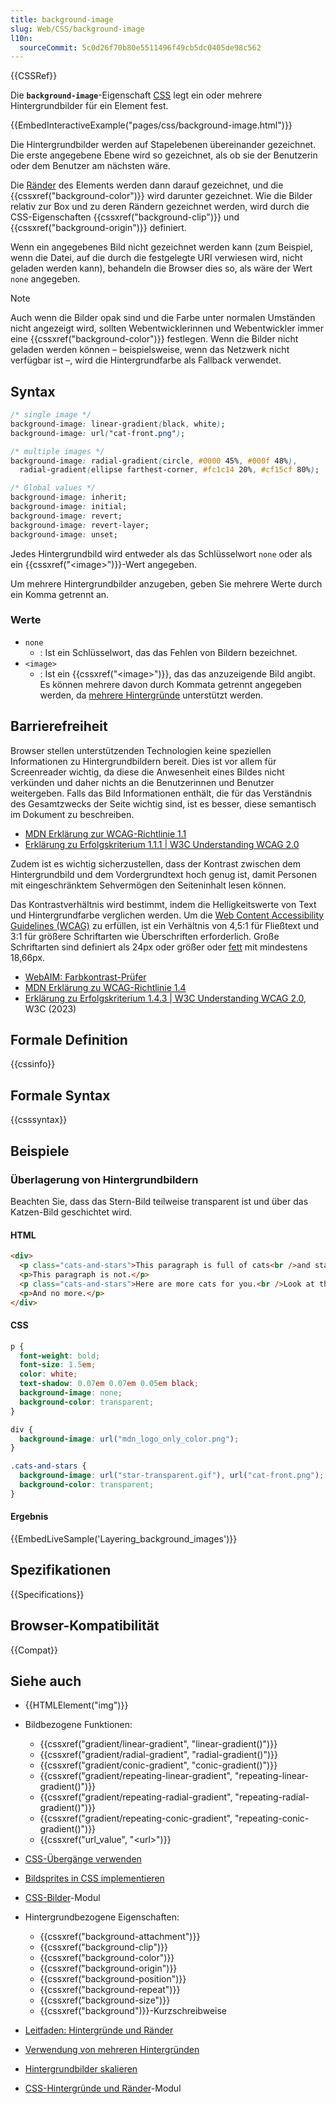 ```yaml
---
title: background-image
slug: Web/CSS/background-image
l10n:
  sourceCommit: 5c0d26f70b80e5511496f49cb5dc0405de98c562
---
```


{{CSSRef}}

Die **`background-image`**-Eigenschaft [CSS](/de/docs/Web/CSS) legt ein oder mehrere Hintergrundbilder für ein Element fest.

{{EmbedInteractiveExample("pages/css/background-image.html")}}

Die Hintergrundbilder werden auf Stapelebenen übereinander gezeichnet. Die erste angegebene Ebene wird so gezeichnet, als ob sie der Benutzerin oder dem Benutzer am nächsten wäre.

Die [Ränder](/de/docs/Web/CSS/border) des Elements werden dann darauf gezeichnet, und die {{cssxref("background-color")}} wird darunter gezeichnet. Wie die Bilder relativ zur Box und zu deren Rändern gezeichnet werden, wird durch die CSS-Eigenschaften {{cssxref("background-clip")}} und {{cssxref("background-origin")}} definiert.

Wenn ein angegebenes Bild nicht gezeichnet werden kann (zum Beispiel, wenn die Datei, auf die durch die festgelegte URI verwiesen wird, nicht geladen werden kann), behandeln die Browser dies so, als wäre der Wert `none` angegeben.

> [!NOTE]
> Auch wenn die Bilder opak sind und die Farbe unter normalen Umständen nicht angezeigt wird, sollten Webentwicklerinnen und Webentwickler immer eine {{cssxref("background-color")}} festlegen. Wenn die Bilder nicht geladen werden können – beispielsweise, wenn das Netzwerk nicht verfügbar ist –, wird die Hintergrundfarbe als Fallback verwendet.

## Syntax

```css
/* single image */
background-image: linear-gradient(black, white);
background-image: url("cat-front.png");

/* multiple images */
background-image: radial-gradient(circle, #0000 45%, #000f 48%),
  radial-gradient(ellipse farthest-corner, #fc1c14 20%, #cf15cf 80%);

/* Global values */
background-image: inherit;
background-image: initial;
background-image: revert;
background-image: revert-layer;
background-image: unset;
```

Jedes Hintergrundbild wird entweder als das Schlüsselwort `none` oder als ein {{cssxref("&lt;image&gt;")}}-Wert angegeben.

Um mehrere Hintergrundbilder anzugeben, geben Sie mehrere Werte durch ein Komma getrennt an.

### Werte

- `none`
  - : Ist ein Schlüsselwort, das das Fehlen von Bildern bezeichnet.
- `<image>`
  - : Ist ein {{cssxref("&lt;image&gt;")}}, das das anzuzeigende Bild angibt. Es können mehrere davon durch Kommata getrennt angegeben werden, da [mehrere Hintergründe](/de/docs/Web/CSS/CSS_backgrounds_and_borders/Using_multiple_backgrounds) unterstützt werden.

## Barrierefreiheit

Browser stellen unterstützenden Technologien keine speziellen Informationen zu Hintergrundbildern bereit. Dies ist vor allem für Screenreader wichtig, da diese die Anwesenheit eines Bildes nicht verkünden und daher nichts an die Benutzerinnen und Benutzer weitergeben. Falls das Bild Informationen enthält, die für das Verständnis des Gesamtzwecks der Seite wichtig sind, ist es besser, diese semantisch im Dokument zu beschreiben.

- [MDN Erklärung zur WCAG-Richtlinie 1.1](/de/docs/Web/Accessibility/Understanding_WCAG/Perceivable#guideline_1.1_—_providing_text_alternatives_for_non-text_content)
- [Erklärung zu Erfolgskriterium 1.1.1 | W3C Understanding WCAG 2.0](https://www.w3.org/TR/UNDERSTANDING-WCAG20/text-equiv-all.html)

Zudem ist es wichtig sicherzustellen, dass der Kontrast zwischen dem Hintergrundbild und dem Vordergrundtext hoch genug ist, damit Personen mit eingeschränktem Sehvermögen den Seiteninhalt lesen können.

Das Kontrastverhältnis wird bestimmt, indem die Helligkeitswerte von Text und Hintergrundfarbe verglichen werden. Um die [Web Content Accessibility Guidelines (WCAG)](https://www.w3.org/WAI/standards-guidelines/wcag/) zu erfüllen, ist ein Verhältnis von 4,5:1 für Fließtext und 3:1 für größere Schriftarten wie Überschriften erforderlich. Große Schriftarten sind definiert als 24px oder größer oder [fett](/de/docs/Web/CSS/font-weight) mit mindestens 18,66px.

- [WebAIM: Farbkontrast-Prüfer](https://webaim.org/resources/contrastchecker/)
- [MDN Erklärung zu WCAG-Richtlinie 1.4](/de/docs/Web/Accessibility/Understanding_WCAG/Perceivable#guideline_1.4_make_it_easier_for_users_to_see_and_hear_content_including_separating_foreground_from_background)
- [Erklärung zu Erfolgskriterium 1.4.3 | W3C Understanding WCAG 2.0](https://www.w3.org/TR/UNDERSTANDING-WCAG20/visual-audio-contrast-contrast.html), W3C (2023)

## Formale Definition

{{cssinfo}}

## Formale Syntax

{{csssyntax}}

## Beispiele

### Überlagerung von Hintergrundbildern

Beachten Sie, dass das Stern-Bild teilweise transparent ist und über das Katzen-Bild geschichtet wird.

#### HTML

```html
<div>
  <p class="cats-and-stars">This paragraph is full of cats<br />and stars.</p>
  <p>This paragraph is not.</p>
  <p class="cats-and-stars">Here are more cats for you.<br />Look at them!</p>
  <p>And no more.</p>
</div>
```

#### CSS

```css
p {
  font-weight: bold;
  font-size: 1.5em;
  color: white;
  text-shadow: 0.07em 0.07em 0.05em black;
  background-image: none;
  background-color: transparent;
}

div {
  background-image: url("mdn_logo_only_color.png");
}

.cats-and-stars {
  background-image: url("star-transparent.gif"), url("cat-front.png");
  background-color: transparent;
}
```

#### Ergebnis

{{EmbedLiveSample('Layering_background_images')}}

## Spezifikationen

{{Specifications}}

## Browser-Kompatibilität

{{Compat}}

## Siehe auch

- {{HTMLElement("img")}}
- Bildbezogene Funktionen:
  - {{cssxref("gradient/linear-gradient", "linear-gradient()")}}
  - {{cssxref("gradient/radial-gradient", "radial-gradient()")}}
  - {{cssxref("gradient/conic-gradient", "conic-gradient()")}}
  - {{cssxref("gradient/repeating-linear-gradient", "repeating-linear-gradient()")}}
  - {{cssxref("gradient/repeating-radial-gradient", "repeating-radial-gradient()")}}
  - {{cssxref("gradient/repeating-conic-gradient", "repeating-conic-gradient()")}}
  - {{cssxref("url_value", "&lt;url&gt;")}}
- [CSS-Übergänge verwenden](/de/docs/Web/CSS/CSS_images/Using_CSS_gradients)
- [Bildsprites in CSS implementieren](/de/docs/Web/CSS/CSS_images/Implementing_image_sprites_in_CSS)
- [CSS-Bilder](/de/docs/Web/CSS/CSS_images)-Modul

- Hintergrundbezogene Eigenschaften:
  - {{cssxref("background-attachment")}}
  - {{cssxref("background-clip")}}
  - {{cssxref("background-color")}}
  - {{cssxref("background-origin")}}
  - {{cssxref("background-position")}}
  - {{cssxref("background-repeat")}}
  - {{cssxref("background-size")}}
  - {{cssxref("background")}}-Kurzschreibweise
- [Leitfaden: Hintergründe und Ränder](/de/docs/Learn_web_development/Core/Styling_basics/Backgrounds_and_borders)
- [Verwendung von mehreren Hintergründen](/de/docs/Web/CSS/CSS_backgrounds_and_borders/Using_multiple_backgrounds)
- [Hintergrundbilder skalieren](/de/docs/Web/CSS/CSS_backgrounds_and_borders/Resizing_background_images)
- [CSS-Hintergründe und Ränder](/de/docs/Web/CSS/CSS_backgrounds_and_borders)-Modul
